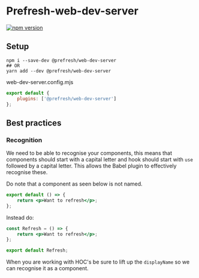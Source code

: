 # Prefresh-web-dev-server

[![npm version](https://badgen.net/npm/v/@prefresh/web-dev-server)](https://www.npmjs.com/package/@prefresh/web-dev-server)

## Setup

```
npm i --save-dev @prefresh/web-dev-server
## OR
yarn add --dev @prefresh/web-dev-server
```

web-dev-server.config.mjs

```js
export default {
	plugins: ['@prefresh/web-dev-server']
};
```

## Best practices

### Recognition

We need to be able to recognise your components, this means that components should
start with a capital letter and hook should start with `use` followed by a capital letter.
This allows the Babel plugin to effectively recognise these.

Do note that a component as seen below is not named.

```jsx
export default () => {
	return <p>Want to refresh</p>;
};
```

Instead do:

```jsx
const Refresh = () => {
	return <p>Want to refresh</p>;
};

export default Refresh;
```

When you are working with HOC's be sure to lift up the `displayName` so we can
recognise it as a component.
